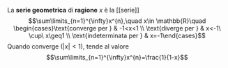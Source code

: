 La **serie geometrica** di **ragione** $x$ è la [[serie]]
$$\sum\limits_{n=1}^{\infty}x^{n},\quad x\in \mathbb{R}\quad \begin{cases}\text{converge per } & -1<x<1 \\ \text{diverge per } & x<-1\ \cup\ x\geq1 \\ \text{indeterminata per } & x=-1\end{cases}$$
Quando converge ($\lvert x \rvert<1$), tende al valore
$$\sum\limits_{n=1}^{\infty}x^{n}=\frac{1}{1-x}$$
